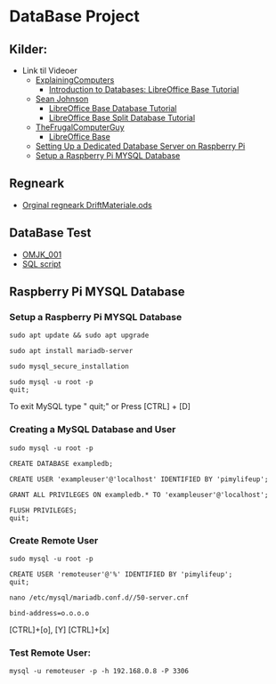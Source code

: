# DataBase Project

## Kilder:

* Link til Videoer
  * [ExplainingComputers](https://www.youtube.com/@ExplainingComputers)
    * [Introduction to Databases: LibreOffice Base Tutorial](https://youtu.be/lhRJFgDG-5o)
  * [Sean Johnson](https://www.youtube.com/@BusinessProgrammer)
    * [LibreOffice Base Database Tutorial](https://youtu.be/Du1WjROQBpE)
    * [LibreOffice Base Split Database Tutorial](https://youtu.be/BwrWoP0Wr7w)
  * [TheFrugalComputerGuy](https://www.youtube.com/@TheFrugalComputerGuy)
    * [LibreOffice Base](https://www.youtube.com/playlist?list=PLy7Kah3WzqrEerJ0VPNWVaR4CYHMr4wmV)
  * [Setting Up a Dedicated Database Server on Raspberry Pi](https://dzone.com/articles/set-up-a-dedicated-database-server-on-raspberry)
  * [Setup a Raspberry Pi MYSQL Database](https://pimylifeup.com/raspberry-pi-mysql/)

## Regneark

* [Orginal regneark DriftMateriale.ods](./OrgData/DriftMateriale.ods)

## DataBase Test

* [OMJK_001](./OMJK_001.odb)
* [SQL script](./sql.txt)

## Raspberry Pi MYSQL Database

### Setup a Raspberry Pi MYSQL Database

```code
sudo apt update && sudo apt upgrade
```

```code
sudo apt install mariadb-server
```

```code
sudo mysql_secure_installation
```

```code
sudo mysql -u root -p
quit;
```

To exit MySQL type " quit;" or Press [CTRL] + [D]

### Creating a MySQL Database and User

```code
sudo mysql -u root -p
```

```code
CREATE DATABASE exampledb;
```

```code
CREATE USER 'exampleuser'@'localhost' IDENTIFIED BY 'pimylifeup';
```

```code
GRANT ALL PRIVILEGES ON exampledb.* TO 'exampleuser'@'localhost';
```

```code
FLUSH PRIVILEGES;
quit;
```
### Create Remote User

```code
sudo mysql -u root -p
```

```code
CREATE USER 'remoteuser'@'%' IDENTIFIED BY 'pimylifeup';
quit;
```

```code
nano /etc/mysql/mariadb.conf.d//50-server.cnf
```

```code
bind-address=o.o.o.o
```

[CTRL]+[o], [Y] [CTRL]+[x]

### Test Remote User:

```code
mysql -u remoteuser -p -h 192.168.0.8 -P 3306
```
